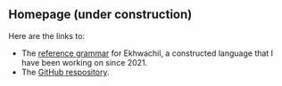 ## Homepage (under construction)

<link type="text/css" rel="stylesheet" href="stylesheets/main.css">

Here are the links to:

* The [reference grammar](https://masonmcgrail.github.io/constructed_languages/ekhwachil/reference_grammar.html) for Ekhwachil, a constructed language that I have been working on since 2021.
* The [GitHub respository](https://github.com/MasonMcGrail/MasonMcGrail.github.io).
